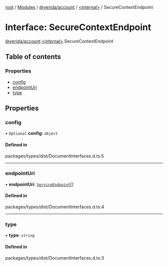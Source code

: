 [root](../README.md) / [Modules](../modules.md) / [@verida/account](../modules/verida_account.md) / [<internal\>](../modules/verida_account._internal_.md) / SecureContextEndpoint

# Interface: SecureContextEndpoint

[@verida/account](../modules/verida_account.md).[<internal\>](../modules/verida_account._internal_.md).SecureContextEndpoint

## Table of contents

### Properties

- [config](verida_account._internal_.SecureContextEndpoint.md#config)
- [endpointUri](verida_account._internal_.SecureContextEndpoint.md#endpointuri)
- [type](verida_account._internal_.SecureContextEndpoint.md#type)

## Properties

### config

• `Optional` **config**: `object`

#### Defined in

packages/types/dist/DocumentInterfaces.d.ts:5

___

### endpointUri

• **endpointUri**: [`ServiceEndpoint`](../modules/verida_account._internal_.md#serviceendpoint)[]

#### Defined in

packages/types/dist/DocumentInterfaces.d.ts:4

___

### type

• **type**: `string`

#### Defined in

packages/types/dist/DocumentInterfaces.d.ts:3
